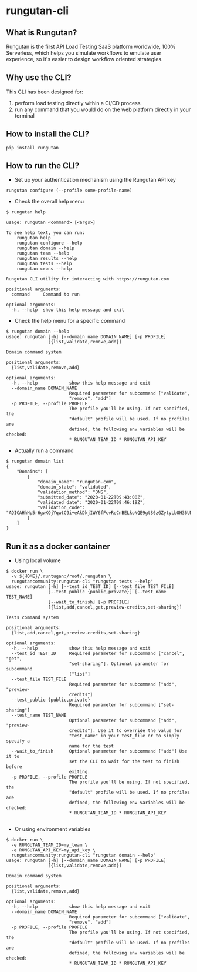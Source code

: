 # rungutan-cli

## What is Rungutan?

[Rungutan](https://rungutan.com) is the first API Load Testing SaaS platform worldwide, 100% Serverless, which  helps you simulate workflows to emulate user experience, so it's easier to design workflow oriented strategies.


## Why use the CLI?

This CLI has been designed for:
1) perform load testing directly within a CI/CD process
2) run any command that you would do on the web platform directly in your terminal

## How to install the CLI?

```shell script
pip install rungutan
```

## How to run the CLI?

* Set up your authentication mechanism using the Rungutan API key
```shell script
rungutan configure (--profile some-profile-name)
```

* Check the overall help menu

```shell script
$ rungutan help

usage: rungutan <command> [<args>]

To see help text, you can run:
    rungutan help
    rungutan configure --help
    rungutan domain --help
    rungutan team --help
    rungutan results --help
    rungutan tests --help
    rungutan crons --help

Rungutan CLI utility for interacting with https://rungutan.com

positional arguments:
  command     Command to run

optional arguments:
  -h, --help  show this help message and exit

```

* Check the help menu for a specific command

```shell script
$ rungutan domain --help
usage: rungutan [-h] [--domain_name DOMAIN_NAME] [-p PROFILE]
                [{list,validate,remove,add}]

Domain command system

positional arguments:
  {list,validate,remove,add}

optional arguments:
  -h, --help            show this help message and exit
  --domain_name DOMAIN_NAME
                        Required parameter for subcommand ["validate",
                        "remove", "add"]
  -p PROFILE, --profile PROFILE
                        The profile you'll be using. If not specified, the
                        "default" profile will be used. If no profiles are
                        defined, the following env variables will be checked:
                        * RUNGUTAN_TEAM_ID * RUNGUTAN_API_KEY

```

* Actually run a command

```shell script
$ rungutan domain list
{
    "Domains": [
        {
            "domain_name": "rungutan.com",
            "domain_state": "validated",
            "validation_method": "DNS",
            "submitted_date": "2020-01-22T09:43:08Z",
            "validated_date": "2020-01-22T09:46:19Z",
            "validation_code": "AQICAHhHp5r6gwXOjYqwtC9i+eAkDkjIWY6fFcvReCnBELkoNQE9gtS6zGZytyLbOH36UN9nAAAAZjBkBgkqhkiG9w0BBwagVzBVAgEAMFAGCSqGSIb3DQEHATAeBglghkgBZQMEAS4wEQQMEaZoxNmA88dZOjH1AgEQgCPHSkRXDs7qGl6lpEqoqA/K0deoSpuhveJihfstbYgTz6nQRg=="
        }
    ]
}
```

## Run it as a docker container

* Using local volume

```shell script
$ docker run \
  -v ${HOME}/.runtugan:/root/.rungutan \
  rungutancommunity:rungutan-cli "rungutan tests --help"
usage: rungutan [-h] [--test_id TEST_ID] [--test_file TEST_FILE]
                [--test_public {public,private}] [--test_name TEST_NAME]
                [--wait_to_finish] [-p PROFILE]
                [{list,add,cancel,get,preview-credits,set-sharing}]

Tests command system

positional arguments:
  {list,add,cancel,get,preview-credits,set-sharing}

optional arguments:
  -h, --help            show this help message and exit
  --test_id TEST_ID     Required parameter for subcommand ["cancel", "get",
                        "set-sharing"]. Optional parameter for subcommand
                        ["list"]
  --test_file TEST_FILE
                        Required parameter for subcommand ["add", "preview-
                        credits"]
  --test_public {public,private}
                        Required parameter for subcommand ["set-sharing"]
  --test_name TEST_NAME
                        Optional parameter for subcommand ["add", "preview-
                        credits"]. Use it to override the value for
                        "test_name" in your test_file or to simply specify a
                        name for the test
  --wait_to_finish      Optional parameter for subcommand ["add"] Use it to
                        set the CLI to wait for the test to finish before
                        exiting.
  -p PROFILE, --profile PROFILE
                        The profile you'll be using. If not specified, the
                        "default" profile will be used. If no profiles are
                        defined, the following env variables will be checked:
                        * RUNGUTAN_TEAM_ID * RUNGUTAN_API_KEY


```

* Or using environment variables

```shell script
$ docker run \
  -e RUNGUTAN_TEAM_ID=my_team \
  -e RUNGUTAN_API_KEY=my_api_key \
  rungutancommunity:rungutan-cli "rungutan domain --help"
usage: rungutan [-h] [--domain_name DOMAIN_NAME] [-p PROFILE]
                [{list,validate,remove,add}]

Domain command system

positional arguments:
  {list,validate,remove,add}

optional arguments:
  -h, --help            show this help message and exit
  --domain_name DOMAIN_NAME
                        Required parameter for subcommand ["validate",
                        "remove", "add"]
  -p PROFILE, --profile PROFILE
                        The profile you'll be using. If not specified, the
                        "default" profile will be used. If no profiles are
                        defined, the following env variables will be checked:
                        * RUNGUTAN_TEAM_ID * RUNGUTAN_API_KEY

```